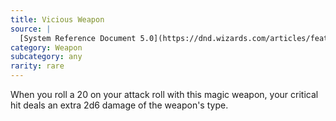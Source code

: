 ```yaml
---
title: Vicious Weapon
source: |
  [System Reference Document 5.0](https://dnd.wizards.com/articles/features/systems-reference-document-srd)
category: Weapon
subcategory: any
rarity: rare
---
```


When you roll a 20 on your attack roll with this magic weapon, your critical hit deals an extra 2d6 damage of the weapon's type.
